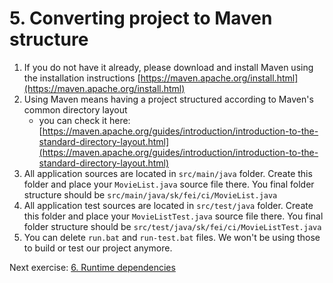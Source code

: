# 5. Converting project to Maven structure
1. If you do not have it already, please download and install Maven using the installation instructions [https://maven.apache.org/install.html](https://maven.apache.org/install.html) 
2. Using Maven means having a project structured according to Maven's common directory layout
	- you can check it here: [https://maven.apache.org/guides/introduction/introduction-to-the-standard-directory-layout.html](https://maven.apache.org/guides/introduction/introduction-to-the-standard-directory-layout.html)
3. All application sources are located in `src/main/java` folder. Create this folder and place your `MovieList.java` source file there. You final folder structure should be `src/main/java/sk/fei/ci/MovieList.java`
4. All application test sources are located in `src/test/java` folder. Create this folder and place your `MovieListTest.java` source file there. You final folder structure should be `src/test/java/sk/fei/ci/MovieListTest.java`
5. You can delete `run.bat` and `run-test.bat` files. We won't be using those to build or test our project anymore.

Next exercise: [6. Runtime dependencies](https://github.com/jurajtoth/fei-buildtools-ci/tree/master/06.%20Runtime%20dependencies)